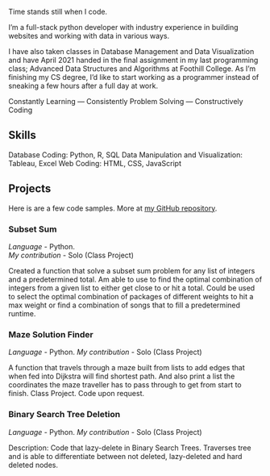 Time stands still when I code.

I’m a full-stack python developer with industry experience in building websites and working with data in various ways.

I have also taken classes in Database Management and Data Visualization and have April 2021 handed in the final assignment in my last programming class; Advanced Data Structures and Algorithms at Foothill College. As I’m finishing my CS degree, I’d like to start working as a programmer instead of sneaking a few hours after a full day at work.

Constantly Learning — Consistently Problem Solving — Constructively Coding

## Skills
Database Coding: Python, R, SQL
Data Manipulation and Visualization: Tableau, Excel
Web Coding: HTML, CSS, JavaScript

## Projects
Here is are a few code samples. More at [my GitHub repository](https://github.com/peayah).

### Subset Sum

*Language* - Python.  
*My contribution* - Solo (Class Project)

Created a function that solve a subset sum problem for any list of integers and a predetermined total. Am able to use to find the optimal combination of integers from a given list to either get close to or hit a total. Could be used to select the optimal combination of packages of different weights to hit a max weight or find a combination of songs that to fill a predetermined runtime.

### Maze Solution Finder

*Language* - Python. 
*My contribution* - Solo (Class Project)

A function that travels through a maze built from lists to add edges that when fed into Dijkstra will find shortest path. And also print a list the coordinates the maze traveller has to pass through to get from start to finish. Class Project. Code upon request.

### Binary Search Tree Deletion

*Language* - Python. 
*My contribution* - Solo (Class Project)

Description: Code that lazy-delete in Binary Search Trees. Traverses tree and is able to differentiate between not deleted, lazy-deleted and hard deleted nodes. 

